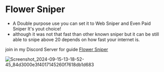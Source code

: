 # Flower Sniper
- A Double purpose use you can set it to Web Sniper and Even Paid Sniper It's yout choice!
- although it was not that fast than other known sniper but it can be still able to snipe above 20 depends on how fast your internet is.

join in my Discord Server for guide
[Flower Sniper](https://discord.gg/SjzcTEFQbu)

![Screenshot_2024-09-15-13-18-52-45_84d3000e3f4017145260f7618db1d683](https://github.com/user-attachments/assets/273dda5f-3d72-45ba-8441-5d3170139bdf)
